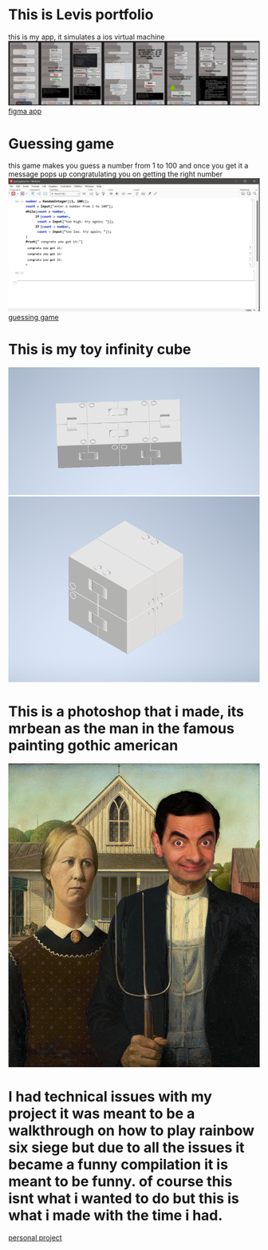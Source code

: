  
# This is Levis portfolio
this is my app, it simulates a ios virtual machine
<img src="figma.jpeg">
<a href="https://www.figma.com/design/W24io6PArAJTvi9FiclvVk/Java-Machine" target=_blank>figma app</a>

# Guessing game
this game makes you guess a number from 1 to 100 and once you get it a message pops up congratulating you on getting the right number
<img src="guessing.png">
<a href="https://youtu.be/-lioCdnisxA" target=_blank>guessing game</a>



# This is my toy infinity cube

<img src="infinity.png">
<img src="cube.png">


# This is a photoshop that i made, its mrbean as the man in the famous painting gothic american

<img src="gothic american.png">


# I had technical issues with my project it was meant to be a walkthrough on how to play rainbow six siege but due to all the issues it became a funny compilation it is meant to be funny. of course this isnt what i wanted to do but this is what i made with the time i had.
<a href="https://youtu.be/KvEPIz5mmFU" target=_blank>personal project</a>
